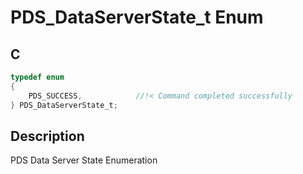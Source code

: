 # PDS_DataServerState_t Enum

## C

```c
typedef enum
{
    PDS_SUCCESS,            //!< Command completed successfully
} PDS_DataServerState_t;

```
## Description

 PDS Data Server State Enumeration 





